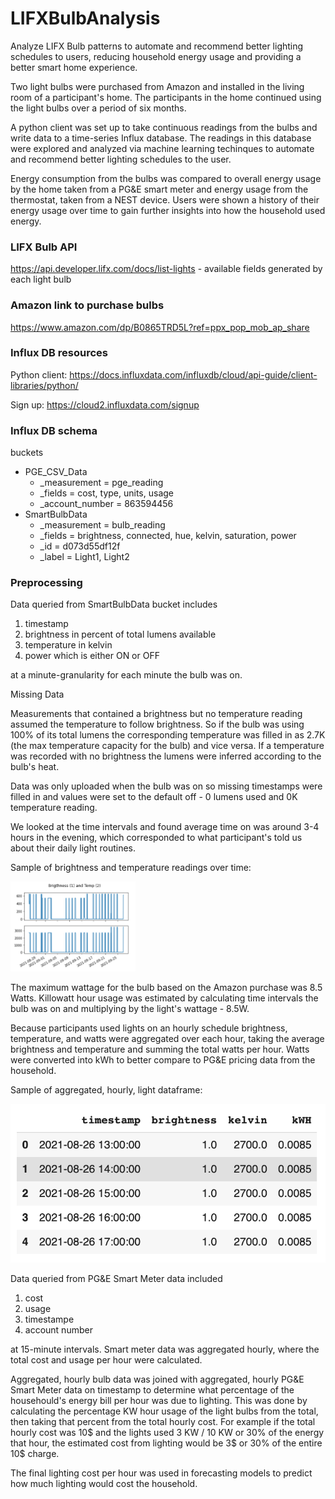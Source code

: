 # LIFXBulbAnalysis

Analyze LIFX Bulb patterns to automate and recommend better lighting schedules to users, reducing household energy usage and providing a better
smart home experience.

Two light bulbs were purchased from Amazon and installed in the living room of a participant's home. The participants in the home continued using
the light bulbs over a period of six months.

A python client was set up to take continuous readings from the bulbs and write data to a time-series Influx database. The readings in this database
were explored and analyzed via machine learning techinques to automate and recommend better lighting schedules to the user.

Energy consumption from the bulbs was compared to overall energy usage by the home taken from a PG&E smart meter and energy usage from the thermostat,
taken from a NEST device. Users were shown a history of their energy usage over time to gain further insights into how the household used energy.

### LIFX Bulb API
https://api.developer.lifx.com/docs/list-lights - available fields generated by each light bulb

### Amazon link to purchase bulbs
https://www.amazon.com/dp/B0865TRD5L?ref=ppx_pop_mob_ap_share

### Influx DB resources
Python client: https://docs.influxdata.com/influxdb/cloud/api-guide/client-libraries/python/

Sign up: https://cloud2.influxdata.com/signup

### Influx DB schema

buckets
  - PGE_CSV_Data
    - _measurement = pge_reading
    - _fields = cost, type, units, usage
    - _account_number = 863594456
  - SmartBulbData
    - _measurement = bulb_reading
    - _fields = brightness, connected, hue, kelvin, saturation, power
    - _id = d073d55df12f
    - _label = Light1, Light2

### Preprocessing

Data queried from SmartBulbData bucket includes

1. timestamp
2. brightness in percent of total lumens available
3. temperature in kelvin
4. power which is either ON or OFF

at a minute-granularity for each minute the bulb was on.

Missing Data

Measurements that contained a brightness but no temperature reading assumed the temperature to follow brightness. So if the bulb was using 100%
of its total lumens the corresponding temperature was filled in as 2.7K (the max temperature capacity for the bulb) and vice versa. If a temperature
was recorded with no brightness the lumens were inferred according to the bulb's heat.

Data was only uploaded when the bulb was on so missing timestamps were filled in and values were set to the default off - 0 lumens used and 0K
temperature reading.

We looked at the time intervals and found average time on was around 3-4 hours in the evening, which corresponded to what participant's told us
about their daily light routines.

Sample of brightness and temperature readings over time:

<img src="./images/brightness_and_temp_readings.png" width="200">

The maximum wattage for the bulb based on the Amazon purchase was 8.5 Watts. Killowatt hour usage was estimated by calculating time intervals the bulb
was on and multiplying by the light's wattage - 8.5W.

Because participants used lights on an hourly schedule brightness, temperature, and watts were aggregated over each hour, taking the average brightness
and temperature and summing the total watts per hour. Watts were converted into kWh to better compare to PG&E pricing data from the household.

Sample of aggregated, hourly, light dataframe:

![image](./images/sample_hourly_light_df.png)

Data queried from PG&E Smart Meter data included

1. cost
2. usage
3. timestampe
4. account number

at 15-minute intervals. Smart meter data was aggregated hourly, where the total cost and usage per hour were calculated.

Aggregated, hourly bulb data was joined with aggregated, hourly PG&E Smart Meter data on timestamp to determine what percentage of the househould's
energy bill per hour was due to lighting. This was done by calculating the percentage KW hour usage of the light bulbs from the total, then taking
that percent from the total hourly cost. For example if the total hourly cost was 10$ and the lights used 3 KW / 10 KW or 30% of the energy that hour,
the estimated cost from lighting would be 3$ or 30% of the entire 10$ charge.

The final lighting cost per hour was used in forecasting models to predict how much lighting would cost the household.




